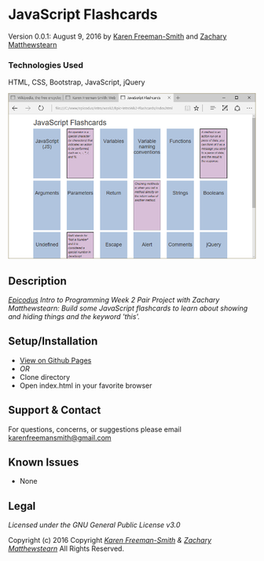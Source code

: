 # JavaScript Flashcards
Version 0.0.1: August 9, 2016
by [Karen Freeman-Smith](https://karenfreemansmith.github.io) and [Zachary Matthewstearn](https://zacharymatthewstearn.github.com)

### Technologies Used
HTML, CSS, Bootstrap, JavaScript, jQuery

![screenshot of project running](screenshot.png)

## Description
*[Epicodus](http://epicodus.com) Intro to Programming Week 2 Pair Project with Zachary Matthewstearn: Build some JavaScript flashcards to learn about showing and hiding things and the keyword 'this'.*

## Setup/Installation
* [View on Github Pages](https://karenfreemansmith.github.io/Epic-IntroWk2-Flashcards)
* _OR_
* Clone directory
* Open index.html in your favorite browser

## Support & Contact
For questions, concerns, or suggestions please email karenfreemansmith@gmail.com

## Known Issues
* None

## Legal
*Licensed under the GNU General Public License v3.0*

Copyright (c) 2016 Copyright _[Karen Freeman-Smith](https://karenfreemansmith.github.io) & [Zachary Matthewstearn](https://zacharymatthewstearn.github.com)_ All Rights Reserved.
